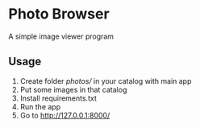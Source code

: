 # Photo Browser

A simple image viewer program

## Usage
1. Create folder _photos/_ in your catalog with main app
2. Put some images in that catalog
3. Install requirements.txt
4. Run the app
5. Go to http://127.0.0.1:8000/